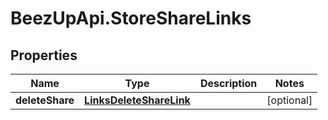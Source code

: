 # BeezUpApi.StoreShareLinks

## Properties
Name | Type | Description | Notes
------------ | ------------- | ------------- | -------------
**deleteShare** | [**LinksDeleteShareLink**](LinksDeleteShareLink.md) |  | [optional] 


